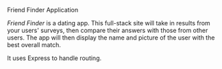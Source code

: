 Friend Finder Application


*Friend Finder* is a dating app. This full-stack site will take in results from your users' surveys, then compare their answers with those from other users. The app will then display the name and picture of the user with the best overall match.

It uses Express to handle routing.
